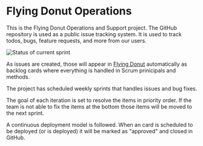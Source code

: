 Flying Donut Operations
=======

This is the Flying Donut Operations and Support project. The GitHub repository is used as a public issue tracking system. It is used to track todos, bugs, feature requests, and more from our users.

![Status of current sprint](https://www.flyingdonut.io/api/projects/519363e1e4b0f8cb1e1b7610/iterations/current/status.svg "Status of current sprint")

As issues are created, those will appear in [Flying Donut](https://www.flyingdonut.io/static/#!/project/project-id=519363e1e4b0f8cb1e1b7610) automatically as backlog cards where everything is handled in Scrum prinicipals and methods.

The project has scheduled weekly sprints that handles issues and bug fixes.

The goal of each iteration is set to resolve the items in priority order. If the team is not able to fix the items at the bottom those items will be moved to the next sprint.

A continuous deployment model is followed. When an card is scheduled to be deployed (or is deployed) it will be marked as "approved" and closed in GitHub.
